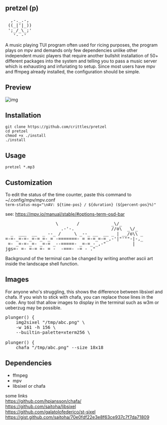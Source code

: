 ## pretzel (p)
<pre>
  ,-._.-, 
 ((_|'|_))
 ';_/_\_;'
   '- -'  
</pre>

A music playing TUI program often used for ricing purposes, the program plays on mpv and demands only few dependencies unlike other independent music players that require another bullshit installation of 50+ different packages into the system and telling you to pass a music server which is exhausting and infuriating to setup. Since most users have mpv and ffmpeg already installed, the configuration should be simple.

## Preview 
![img](https://user-images.githubusercontent.com/58134273/156930747-2b4f347f-3f7c-4538-9280-775d79cfd5c0.png)

## Installation

```
git clone https://github.com/crittles/pretzel 
cd pretzel 
chmod +x ./install
./install
```

## Usage
`pretzel *.mp3`

## Customization
 To edit the status of the time counter, paste this command to ~/.config/mpv/mpv.conf </br>
`term-status-msg="\nAV: ${time-pos} / ${duration} (${percent-pos}%)"` </br>
 
 see: https://mpv.io/manual/stable/#options-term-osd-bar </br>
<pre>
                   \       /            _\/_
                     .-'-.              //o\  _\/_
  _  ___  __  _ --_ /     \ _--_ __  __ _ | __/o\\ _
=-=-_=-=-_=-=_=-_= -=======- = =-=_=-=_,-'|"'""-|-,_
 =- _=-=-_=- _=-= _--=====- _=-=_-_,-"          |
jgs=- =- =-= =- = -  -===- -= - ."
</pre>
Background of the terminal can be changed by writing another ascii art inside the landscape shell function.

## Images
For anyone who's struggling, this shows the difference between libsixel and chafa. If you wish to stick with chafa, you can replace those lines in the code. Any tool that allow images to display in the terminal such as w3m or ueberzug may be possible.
<pre>
plunger() {
    img2sixel "/tmp/abc.png" \
    -w 161 -h 156 \
    --builtin-palette=xterm256 \
    
plunger() {
    chafa "/tmp/abc.png" --size 18x18
</pre>

## Dependencies
- ffmpeg </br>
- mpv </br>
- libsixel or chafa </br>

some links </br>
https://github.com/hpjansson/chafa/ </br>
https://github.com/saitoha/libsixel </br>
https://github.com/galatolofederico/st-sixel </br>
https://gist.github.com/saitoha/70e0fdf22e3e8f63ce937c7f7da71809 </br>
